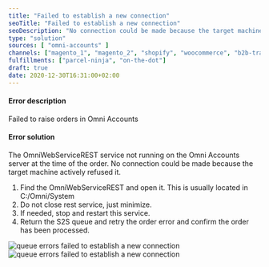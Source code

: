 ```yaml
---
title: "Failed to establish a new connection"
seoTitle: "Failed to establish a new connection"
seoDescription: "No connection could be made because the target machine actively refused it."
type: "solution"
sources: [ "omni-accounts" ]
channels: ["magento_1", "magento_2", "shopify", "woocommerce", "b2b-trade-store", "takealot"]
fulfillments: ["parcel-ninja", "on-the-dot"]
draft: true
date: 2020-12-30T16:31:00+02:00
---
```


#### Error description
Failed to raise orders in Omni Accounts

#### Error solution

The OmniWebServiceREST service not running on the Omni Accounts server at the time of the order.
No connection could be made because the target machine actively refused it.

1. Find the OmniWebServiceREST and open it. This is usually located in C:/Omni/System
2. Do not close rest service, just minimize.
3. If needed, stop and restart this service.
4. Return the S2S queue and retry the order error and confirm the order has been processed.

![queue errors failed to establish a new connection](/uploads/queue-errors-Failed-to-establish-a-new-connection-1.png)
![queue errors failed to establish a new connection](/uploads/queue-errors-Failed-to-establish-a-new-connection-2.png)



